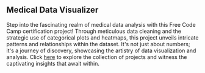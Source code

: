 ## Medical Data Visualizer


Step into the fascinating realm of medical data analysis with this Free Code Camp certification project!
Through meticulous data cleaning and the strategic use of categorical plots and heatmaps, this project unveils intricate patterns and relationships within the dataset. 
It's not just about numbers; it's a journey of discovery, showcasing the artistry of data visualization and analysis.
Click [here](https://github.com/cyborgsuh/fcc_data_analysis-with_python_projects) to explore the collection of projects and witness the captivating insights that await within.
